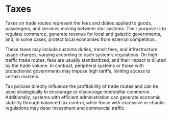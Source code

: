 # Taxes

Taxes on trade routes represent the fees and duties applied to goods, passengers, and services moving between star systems. Their purpose is to regulate commerce, generate revenue for local and galactic governments, and, in some cases, protect local economies from external competition.

These taxes may include customs duties, transit fees, and infrastructure usage charges, varying according to each system’s regulations. On high-traffic trade routes, fees are usually standardized, and their impact is diluted by the trade volume. In contrast, peripheral systems or those with protectionist governments may impose high tariffs, limiting access to certain markets.

Tax policies directly influence the profitability of trade routes and can be used strategically to encourage or discourage interstellar commerce. Additionally, systems with efficient administration can generate economic stability through balanced tax control, while those with excessive or chaotic regulations may deter investment and commercial traffic.
